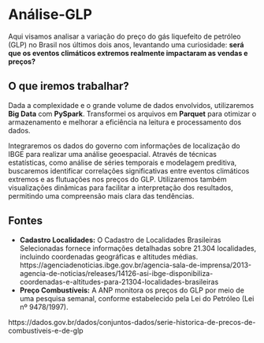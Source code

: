 <!DOCTYPE html>
<html lang="pt-br">
<head>
    <meta charset="utf-8">
 
</head>
<body>

<h1>Análise-GLP</h1>
<p>Aqui visamos analisar a variação do preço do gás liquefeito de petróleo (GLP) no Brasil nos últimos dois anos, levantando uma curiosidade: <strong>será que os eventos climáticos extremos realmente impactaram as vendas e preços?</strong></p>

<h2>O que iremos trabalhar?</h2>
<p>Dada a complexidade e o grande volume de dados envolvidos, utilizaremos <strong>Big Data</strong> com <strong>PySpark</strong>. Transformei os arquivos em <strong>Parquet</strong> para otimizar o armazenamento e melhorar a eficiência na leitura e processamento dos dados.</p>

<p>Integraremos os dados do governo com informações de localização do IBGE para realizar uma análise geoespacial. Através de técnicas estatísticas, como análise de séries temporais e modelagem preditiva, buscaremos identificar correlações significativas entre eventos climáticos extremos e as flutuações nos preços do GLP. Utilizaremos também visualizações dinâmicas para facilitar a interpretação dos resultados, permitindo uma compreensão mais clara das tendências.</p>

<h2>Fontes</h2>
<ul>
    <li><strong>Cadastro Localidades:</strong> O Cadastro de Localidades Brasileiras Selecionadas fornece informações detalhadas sobre 21.304 localidades, incluindo coordenadas geográficas e altitudes médias.</li>
    https://agenciadenoticias.ibge.gov.br/agencia-sala-de-imprensa/2013-agencia-de-noticias/releases/14126-asi-ibge-disponibiliza-coordenadas-e-altitudes-para-21304-localidades-brasileiras
    <li><strong>Preço Combustíveis:</strong> A ANP monitora os preços do GLP por meio de uma pesquisa semanal, conforme estabelecido pela Lei do Petróleo (Lei nº 9478/1997).</li>
</ul>
https://dados.gov.br/dados/conjuntos-dados/serie-historica-de-precos-de-combustiveis-e-de-glp

</body>
</html>
